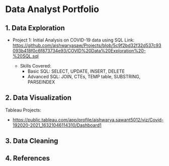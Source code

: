 # Data Analyst Portfolio 
## 1. Data Exploration
* Project 1: Initial Analysis on COVID-19 data using SQL
  Link: https://github.com/aishwaryasaw/Projects/blob/5c9f2bd32f32d537c93093b418f0c6f873734e93/COVID%20Data%20Exploration%20-%20SQL.sql

  * Skills Covered:
    * Basic SQL: SELECT, UPDATE, INSERT, DELETE
    * Advanced SQL: JOIN, CTEs, TEMP table, SUBSTRING, PARSEINDEX

## 2. Data Visualization
Tableau Projects: 
- https://public.tableau.com/app/profile/aishwarya.sawant5012/viz/Covid-192020-2021_16321046114310/Dashboard1

## 3. Data Cleaning

## 4. References
